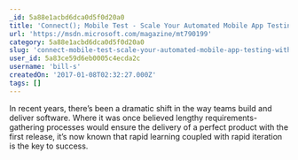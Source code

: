 ```yaml
---
_id: 5a88e1acbd6dca0d5f0d20a0
title: 'Connect(); Mobile Test - Scale Your Automated Mobile App Testing with Xamarin Test Cloud'
url: 'https://msdn.microsoft.com/magazine/mt790199'
category: 5a88e1acbd6dca0d5f0d20a0
slug: 'connect-mobile-test-scale-your-automated-mobile-app-testing-with-xamarin-test-cloud'
user_id: 5a83ce59d6eb0005c4ecda2c
username: 'bill-s'
createdOn: '2017-01-08T02:32:27.000Z'
tags: []
---
```


In recent years, there’s been a dramatic shift in the way teams build and deliver software. Where it was once believed lengthy requirements-gathering processes would ensure the delivery of a perfect product with the first release, it’s now known that rapid learning coupled with rapid iteration is the key to success. 
